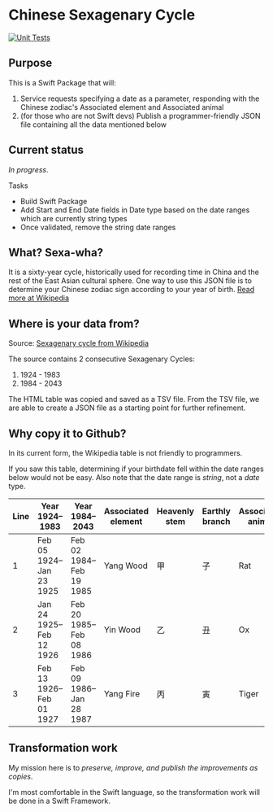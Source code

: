 # Chinese Sexagenary Cycle

[![Unit Tests](https://github.com/theevo/SexagenaryCycle1924/actions/workflows/swift.yml/badge.svg)](https://github.com/theevo/SexagenaryCycle1924/actions/workflows/swift.yml)

## Purpose

This is a Swift Package that will:

1. Service requests specifying a date as a parameter, responding with the Chinese zodiac's Associated element and Associated animal
2. (for those who are not Swift devs) Publish a programmer-friendly JSON file containing all the data mentioned below

## Current status

*In progress*.

Tasks

- Build Swift Package
- Add Start and End Date fields in Date type based on the date ranges which are currently string types
- Once validated, remove the string date ranges


## What? Sexa-wha?

It is a sixty-year cycle, historically used for recording time in China and the rest of the East Asian cultural sphere. One way to use this JSON file is to determine your Chinese zodiac sign according to your year of birth. [Read more at Wikipedia](https://en.wikipedia.org/wiki/Chinese_zodiac)

## Where is your data from?

Source: [Sexagenary cycle from Wikipedia](https://en.wikipedia.org/wiki/Chinese_zodiac#Years)

The source contains 2 consecutive Sexagenary Cycles:

1. 1924 - 1983
2. 1984 - 2043

The HTML table was copied and saved as a TSV file. From the TSV file, we are able to create a JSON file as a starting point for further refinement.

## Why copy it to Github?

In its current form, the Wikipedia table is not friendly to programmers.

If you saw this table, determining if your birthdate fell within the date ranges below would not be easy. Also note that the date range is *string*, not a *date* type.

| Line | Year 1924–1983 | Year 1984–2043 | Associated element | Heavenly stem | Earthly branch | Associated animal |
| ------------- | ------------- | ------------- | ------------- | ------------- | ------------- | ------------- |
| 1 | Feb 05 1924–Jan 23 1925 | Feb 02 1984–Feb 19 1985 | Yang Wood | 甲 | 子 | Rat |
| 2 | Jan 24 1925–Feb 12 1926 | Feb 20 1985–Feb 08 1986 | Yin Wood | 乙 | 丑 | Ox |
| 3 | Feb 13 1926–Feb 01 1927 | Feb 09 1986–Jan 28 1987 | Yang Fire | 丙 | 寅 | Tiger |

## Transformation work

My mission here is to *preserve, improve, and publish the improvements as copies*.

I'm most comfortable in the Swift language, so the transformation work will be done in a Swift Framework.
